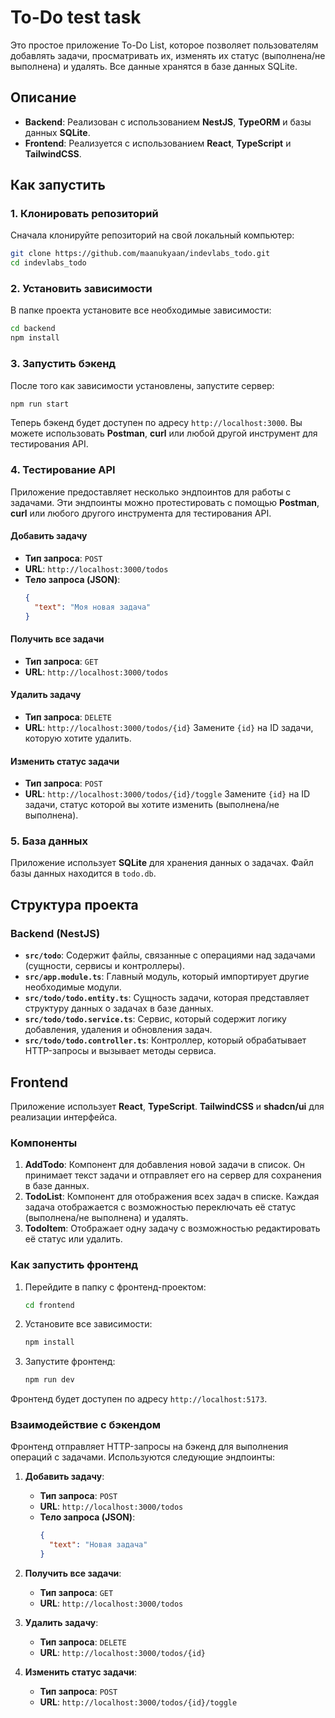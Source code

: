 # To-Do test task

Это простое приложение To-Do List, которое позволяет пользователям добавлять задачи, просматривать их, изменять их статус (выполнена/не выполнена) и удалять. Все данные хранятся в базе данных SQLite.

## Описание

- **Backend**: Реализован с использованием **NestJS**, **TypeORM** и базы данных **SQLite**.
- **Frontend**: Реализуется с использованием **React**, **TypeScript** и **TailwindCSS**.

## Как запустить

### 1. Клонировать репозиторий

Сначала клонируйте репозиторий на свой локальный компьютер:

```bash
git clone https://github.com/maanukyaan/indevlabs_todo.git
cd indevlabs_todo
```

### 2. Установить зависимости

В папке проекта установите все необходимые зависимости:

```bash
cd backend
npm install
```

### 3. Запустить бэкенд

После того как зависимости установлены, запустите сервер:

```bash
npm run start
```

Теперь бэкенд будет доступен по адресу `http://localhost:3000`. Вы можете использовать **Postman**, **curl** или любой другой инструмент для тестирования API.

### 4. Тестирование API

Приложение предоставляет несколько эндпоинтов для работы с задачами. Эти эндпоинты можно протестировать с помощью **Postman**, **curl** или любого другого инструмента для тестирования API.

#### Добавить задачу

- **Тип запроса**: `POST`
- **URL**: `http://localhost:3000/todos`
- **Тело запроса (JSON)**:
  ```json
  {
    "text": "Моя новая задача"
  }
  ```

#### Получить все задачи

- **Тип запроса**: `GET`
- **URL**: `http://localhost:3000/todos`

#### Удалить задачу

- **Тип запроса**: `DELETE`
- **URL**: `http://localhost:3000/todos/{id}`
  Замените `{id}` на ID задачи, которую хотите удалить.

#### Изменить статус задачи

- **Тип запроса**: `POST`
- **URL**: `http://localhost:3000/todos/{id}/toggle`
  Замените `{id}` на ID задачи, статус которой вы хотите изменить (выполнена/не выполнена).

### 5. База данных

Приложение использует **SQLite** для хранения данных о задачах. Файл базы данных находится в `todo.db`.

## Структура проекта

### Backend (NestJS)

- **`src/todo`**: Содержит файлы, связанные с операциями над задачами (сущности, сервисы и контроллеры).
- **`src/app.module.ts`**: Главный модуль, который импортирует другие необходимые модули.
- **`src/todo/todo.entity.ts`**: Сущность задачи, которая представляет структуру данных о задачах в базе данных.
- **`src/todo/todo.service.ts`**: Сервис, который содержит логику добавления, удаления и обновления задач.
- **`src/todo/todo.controller.ts`**: Контроллер, который обрабатывает HTTP-запросы и вызывает методы сервиса.

## Frontend

Приложение использует **React**, **TypeScript**. **TailwindCSS** и **shadcn/ui** для реализации интерфейса.

### Компоненты

1. **AddTodo**: Компонент для добавления новой задачи в список. Он принимает текст задачи и отправляет его на сервер для сохранения в базе данных.
2. **TodoList**: Компонент для отображения всех задач в списке. Каждая задача отображается с возможностью переключать её статус (выполнена/не выполнена) и удалять.
3. **TodoItem**: Отображает одну задачу с возможностью редактировать её статус или удалить.

### Как запустить фронтенд

1. Перейдите в папку с фронтенд-проектом:

   ```bash
   cd frontend
   ```

2. Установите все зависимости:

   ```bash
   npm install
   ```

3. Запустите фронтенд:

   ```bash
   npm run dev
   ```

Фронтенд будет доступен по адресу `http://localhost:5173`.

### Взаимодействие с бэкендом

Фронтенд отправляет HTTP-запросы на бэкенд для выполнения операций с задачами. Используются следующие эндпоинты:

1. **Добавить задачу**:

   - **Тип запроса**: `POST`
   - **URL**: `http://localhost:3000/todos`
   - **Тело запроса (JSON)**:
     ```json
     {
       "text": "Новая задача"
     }
     ```

2. **Получить все задачи**:

   - **Тип запроса**: `GET`
   - **URL**: `http://localhost:3000/todos`

3. **Удалить задачу**:

   - **Тип запроса**: `DELETE`
   - **URL**: `http://localhost:3000/todos/{id}`

4. **Изменить статус задачи**:
   - **Тип запроса**: `POST`
   - **URL**: `http://localhost:3000/todos/{id}/toggle`
